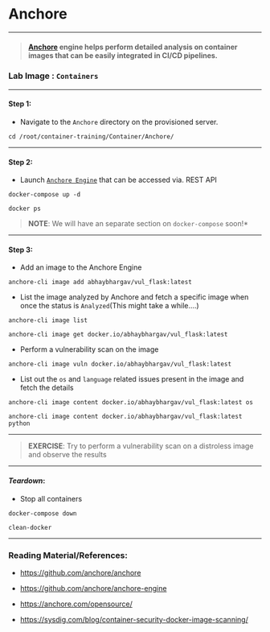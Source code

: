 # **Anchore**

---

> #### [Anchore](https://anchore.com/opensource/) engine helps perform detailed analysis on container images that can be easily integrated in CI/CD pipelines.

### **Lab Image : `Containers`**

---

#### Step 1:

* Navigate to the `Anchore` directory on the provisioned server.

```commandline
cd /root/container-training/Container/Anchore/
```

---

#### Step 2:

* Launch [`Anchore Engine`](https://github.com/anchore/anchore-engine) that can be accessed via. REST API

```commandline
docker-compose up -d
```
```commandline
docker ps
```

> **NOTE**: We will have an separate section on `docker-compose` soon!*

---

#### Step 3:

* Add an image to the Anchore Engine

```commandline
anchore-cli image add abhaybhargav/vul_flask:latest
```

* List the image analyzed by Anchore and fetch a specific image when once the status is `Analyzed`(This might take a while....)

```commandline
anchore-cli image list
```
```commandline
anchore-cli image get docker.io/abhaybhargav/vul_flask:latest
```

* Perform a vulnerability scan on the image 

```commandline
anchore-cli image vuln docker.io/abhaybhargav/vul_flask:latest
```

* List out the `os` and `language` related issues present in the image and fetch the details

```commandline
anchore-cli image content docker.io/abhaybhargav/vul_flask:latest os
```
```commandline
anchore-cli image content docker.io/abhaybhargav/vul_flask:latest python
```

---

> **EXERCISE**: Try to perform a vulnerability scan on a distroless image and observe the results

---

#### *Teardown*:

* Stop all containers

```commandline
docker-compose down
```
```commandline
clean-docker
```

---

### Reading Material/References:

* https://github.com/anchore/anchore

* https://github.com/anchore/anchore-engine

* https://anchore.com/opensource/

* https://sysdig.com/blog/container-security-docker-image-scanning/
